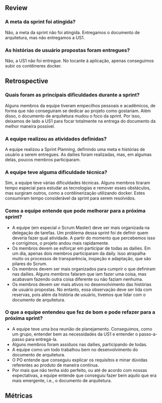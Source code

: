 ## Review
### A meta da sprint foi atingida?

Não, a meta da sprint não foi atingida. Entregamos o documento de arquitetura, mas não entregamos a US1.

### As histórias de usuário propostas foram entregues?

Não, a US1 não foi entregue. No tocante à aplicação, apenas conseguimos subir os contêineres docker.

## Retrospective
### Quais foram as principais dificuldades durante a sprint?

Alguns membros da equipe tiveram empecilhos pessoais e acadêmicos, de forma que não conseguiram se dedicar ao projeto como gostariam. Além disso, o documento de arquitetura mudou o foco da sprint. Por isso, deixamos de lado a US1 para focar totalmente na entrega do documento da melhor maneira possível.

### A equipe realizou as atividades definidas?

A equipe realizou a Sprint Planning, definindo uma meta e histórias de usuário a serem entregues. As dailies foram realizadas, mas, em algumas delas, poucos membros participaram.

### A equipe teve alguma dificuldade técnica?

Sim, a equipe teve várias dificuldades técnicas. Alguns membros tiraram tempo especial para estudar as tecnologias e remover esses obstáculos, mas surgiram outros, como a contêinerização utilizando docker. Estes consumiram tempo considerável da sprint para serem resolvidos.

### Como a equipe entende que pode melhorar para a próxima sprint?

- A equipe (em especial o Scrum Master) deve ser mais organizada na delegação de tarefas. Um problema dessa sprint foi de definir quem deveria fazer qual atividade. A partir do momento que percebemos isso e corrigimos, o projeto andou mais rapidamente. 
- Os membros devem se esforçar em participar de todas as dailies. Em um dia, apenas dois membros participaram da daily. Isso atrapalha muito os processos de transparência, inspeção e adaptação, que são pilares do Scrum.
- Os membros devem ser mais organizados para cumprir o que definiram nas dailies. Alguns membros falaram que iam fazer uma coisa, mas acabavam fazendo outra coisa diferente ou não faziam nenhuma.
- Os membros devem ser mais ativos no desenvolvimento das histórias de usuário propostas. No entanto, essa observação deve ser lida com reservas, pois além da história de usuário, tivemos que lidar com o documento de arquitetura.

### O que a equipe entendeu que fez de bom e pode refazer para a próxima sprint?

- A equipe teve uma boa reunião de planejamento. Conseguimos, como um grupo, entender bem as necessidades da US1 e entender o passo-a-passo para entregá-la.
- Alguns membros foram assíduos nas dailies, participando de todas.
- A equipe como um todo trabalhou bem no desenvolvimento do documento de arquitetura.
- O PO entende que conseguiu explicar os requisitos e minar dúvidas referentes ao produto de maneira contínua.
- Por mais que não tenha sido perfeito, ou até de acordo com nossas expectativas, a equipe entende que conseguiu fazer bem aquilo que era mais emergente, i.e., o documento de arquitetura.

## Métricas
